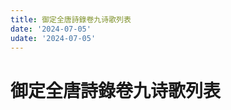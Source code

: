 ```yaml
---
title: 御定全唐詩錄卷九诗歌列表
date: '2024-07-05'
udate: '2024-07-05'
---
```

# 御定全唐詩錄卷九诗歌列表

<PoemList :list="poems" :authorMap="authorMap" :chapternum="9" />

<script setup>
const chapter = '卷九';
import poems from '/data/qtsl/卷九/poems.json'
import authorMap from '/data/qtsl/卷九/author.json'
</script>
